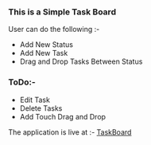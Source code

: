 ### This is a Simple Task Board 

User can do the following :-

 - Add New Status
 - Add New Task
 - Drag and Drop Tasks Between Status

### ToDo:-

 - Edit Task
 - Delete Tasks
 - Add Touch Drag and Drop

The application is live at :- [TaskBoard](https://task-board-ten-sandy.vercel.app/)
